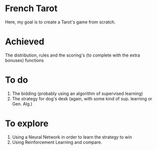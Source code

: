 # French Tarot

Here, my goal is to create a Tarot's game from scratch.

# Achieved

The distribution, rules and the scoring's (to complete with the extra bonuses) functions

# To do 

1) The bidding (probably using an algorithm of supervised learning)
2) The strategy for dog's desk (again, with some kind of sup. learning or Gen. Alg.)

# To explore 

1) Using a Neural Network in order to learn the strategy to win
2) Using Reinforcement Learning and compare.
